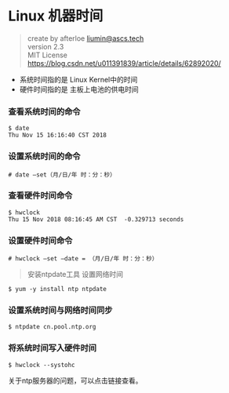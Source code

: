 # Linux 机器时间

> create by afterloe <liumin@ascs.tech>  
> version 2.3  
> MIT License  
> https://blog.csdn.net/u011391839/article/details/62892020/

* 系统时间指的是 Linux Kernel中的时间
* 硬件时间指的是 主板上电池的供电时间

### 查看系统时间的命令
```sbtshell
$ date
Thu Nov 15 16:16:40 CST 2018
```

### 设置系统时间的命令
```sbtshell
# date –set（月/日/年 时：分：秒）
```

### 查看硬件时间命令
```sbtshell
$ hwclock
Thu 15 Nov 2018 08:16:45 AM CST  -0.329713 seconds
```

### 设置硬件时间命令
```sbtshell
# hwclock –set –date = （月/日/年 时：分：秒）
```

> 安装ntpdate工具 设置网络时间
```sbtshell
$ yum -y install ntp ntpdate
```

### 设置系统时间与网络时间同步
```sbtshll
$ ntpdate cn.pool.ntp.org
```

### 将系统时间写入硬件时间
```sbtshell
$ hwclock --systohc
```

关于ntp服务器的问题，可以点击链接查看。
